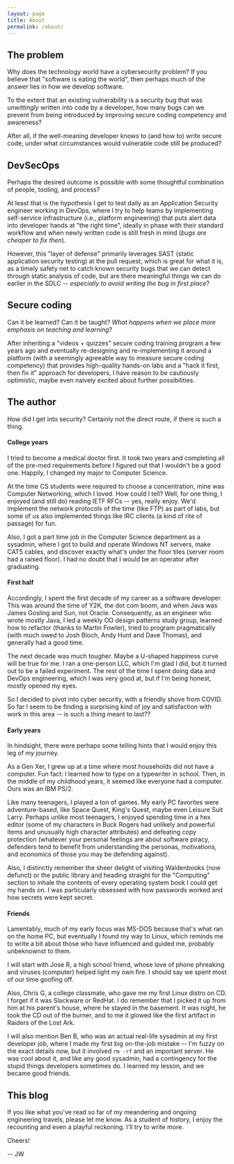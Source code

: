 ```yaml
---
layout: page
title: About
permalink: /about/
---
```

## The problem
Why does the technology world have a cybersecurity problem? If you believe that "software is eating the world", then perhaps much of the answer lies in how we develop software.

To the extent that an existing vulnerability is a security bug that was _unwittingly_ written into code by a developer, how many bugs can we prevent from being introduced by improving secure coding competency and awareness?

After all, if the well-meaning developer knows to (and how to) write secure code, under what circumstances would vulnerable code still be produced?

## DevSecOps
Perhaps the desired outcome is possible with some thoughtful combination of people, tooling, and process? 

At least that is the hypothesis I get to test daily as an Application Security engineer working in DevOps, where I try to help teams by implementing self-service infrastructure (i.e., platform engineering) that puts alert data into developer hands at "the right time", ideally in phase with their standard workflow and when newly written code is still fresh in mind (_bugs are cheaper to fix then_).

However, this "layer of defense" primarily leverages SAST (static application security testing) at the pull request, which is great for what it is, as a timely safety net to catch known security bugs that we can detect through static analysis of code, but are there meaningful things we can do earlier in the SDLC -- _especially to avoid writing the bug in first place_?

## Secure coding
Can it be learned? Can it be taught? _What happens when we place more emphasis on teaching and learning_?

After inheriting a "videos + quizzes" secure coding training program a few years ago and eventually re-designing and re-implementing it around a platform (with a seemingly agreeable way to measure secure coding competency) that provides high-quality hands-on labs and a "hack it first, then fix it" approach for developers, I have reason to be cautiously optimistic, maybe even naively excited about further possibilities.

## The author
How did I get into security? Certainly not the direct route, if there is such a thing.

#### College years
I tried to become a medical doctor first. It took two years and completing all of the pre-med requirements before I figured out that I wouldn't be a good one. Happily, I changed my major to Computer Science.

At the time CS students were required to choose a concentration, mine was Computer Networking, which I loved. How could I tell? Well, for one thing, I enjoyed (and still do) reading IETF RFCs -- yes, really enjoy. We'd implement the network protocols of the time (like FTP) as part of labs, but some of us also implemented things like IRC clients (a kind of rite of passage) for fun.

Also, I got a part time job in the Computer Science department as a sysadmin, where I got to build and operate Windows NT servers, make CAT5 cables, and discover exactly what's under the floor tiles (server room had a raised floor). I had no doubt that I would be an operator after graduating.

#### First half
Accordingly, I spent the first decade of my career as a software developer. This was around the time of Y2K, the dot com boom, and when Java was James Gosling and Sun, not Oracle. Consequently, as an engineer who wrote mostly Java, I led a weekly OO design patterns study group, learned how to refactor (thanks to Martin Fowler), tried to program pragmatically (with much owed to Josh Bloch, Andy Hunt and Dave Thomas), and generally had a good time.

The next decade was much tougher. Maybe a U-shaped happiness curve will be true for me. I ran a one-person LLC, which I'm glad I did, but it turned out to be a failed experiment. The rest of the time I spent doing data and DevOps engineering, which I was very good at, but if I'm being honest, mostly opened my eyes.

So I decided to pivot into cyber security, with a friendly shove from COVID. So far I seem to be finding a surprising kind of joy and satisfaction with work in this area -- is such a thing meant to last??

#### Early years
In hindsight, there were perhaps some telling hints that I would enjoy this leg of my journey.

As a Gen Xer, I grew up at a time where most households did not have a computer. Fun fact: I learned how to type on a typewriter in school. Then, in the middle of my childhood years, it seemed like everyone had a computer. Ours was an IBM PS/2.

Like many teenagers, I played a ton of games. My early PC favorites were adventure-based, like Space Quest, King's Quest, maybe even Leisure Suit Larry. Perhaps unlike most teenagers, I enjoyed spending time in a hex editor (some of my characters in Buck Rogers had unlikely and powerful items and unusually high character attributes) and defeating copy protection (whatever your personal feelings are about software piracy, defenders tend to benefit from understanding the personas, motivations, and economics of those you may be defending against).

Also, I distinctly remember the sheer delight of visiting Waldenbooks (now defunct) or the public library and heading straight for the "Computing" section to inhale the contents of every operating system book I could get my hands on. I was particularly obsessed with how passwords worked and how secrets were kept secret.

#### Friends
Lamentably, much of my early focus was MS-DOS because that's what ran on the home PC, but eventually I found my way to Linux, which reminds me to write a bit about those who have influenced and guided me, probably unbeknownst to them.

I will start with Jose R, a high school friend, whose love of phone phreaking and viruses (computer) helped light my own fire. I should say we spent most of our time goofing off.

Also, Chris G, a college classmate, who gave me my first Linux distro on CD. I forget if it was Slackware or RedHat. I do remember that I picked it up from him at his parent's house, where he stayed in the basement. It was night, he took the CD out of the burner, and to me it glowed like the first artifact in Raiders of the Lost Ark.

I will also mention Ben B, who was an actual real-life sysadmin at my first developer job, where I made my first big on-the-job mistake -- I'm fuzzy on the exact details now, but it involved `rm -rf` and an important server. He was cool about it, and like any good sysadmin, had a contingency for the stupid things developers sometimes do. I learned my lesson, and we became good friends.

## This blog
If you like what you've read so far of my meandering and ongoing engineering travels, please let me know. As a student of history, I enjoy the recounting and even a playful reckoning. I'll try to write more.

Cheers!

 -- JW
